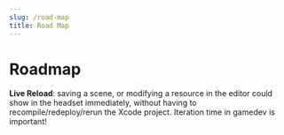 ```yaml
---
slug: /road-map
title: Road Map
---
```


# Roadmap

**Live Reload**: saving a scene, or modifying a resource in the editor could show in the headset immediately, without having to recompile/redeploy/rerun the Xcode project. Iteration time in gamedev is important!
